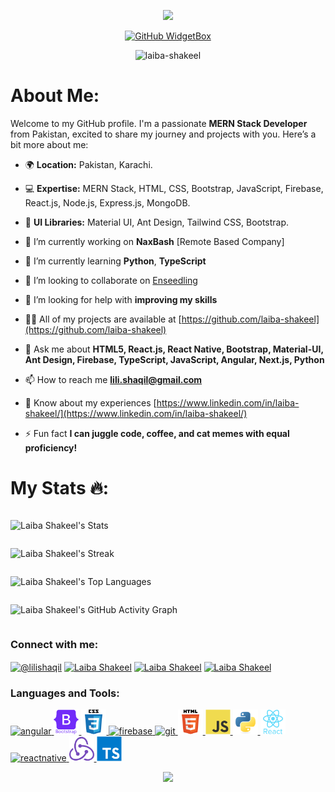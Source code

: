 <div align="center">

![](https://capsule-render.vercel.app/api?type=waving&height=200&color=gradient&text=Hi%20👋,%20I'm%20Laiba%20Shakeel&textBg=false&animation=scaleIn&fontSize=50&section=header&fontAlignY=40)

</div>

<div align="center">

[![GitHub WidgetBox](https://github-widgetbox.vercel.app/api/profile?username=laiba-shakeel&data=followers,repositories,stars,commits&theme=light&hide_border=true)](https://github.com/laiba-shakeel/laiba-shakeel-widgetbox)

<img src="https://komarev.com/ghpvc/?username=laiba-shakeel&label=Profile%20views&color=0e75b6&style=flat" alt="laiba-shakeel" />

</div>

# About Me:

Welcome to my GitHub profile. I'm a passionate **MERN Stack Developer** from Pakistan, excited to share my journey and projects with you. Here’s a bit more about me:

- 🌍 **Location:** Pakistan, Karachi.
- 💻 **Expertise:** MERN Stack, HTML, CSS, Bootstrap, JavaScript, Firebase, React.js, Node.js, Express.js, MongoDB.
- 🎨 **UI Libraries:** Material UI, Ant Design, Tailwind CSS, Bootstrap.

- 🔭 I’m currently working on **NaxBash** [Remote Based Company]

- 🌱 I’m currently learning **Python**, **TypeScript**

- 👯 I’m looking to collaborate on [Enseedling](https://enseedling.com/)

- 🤝 I’m looking for help with **improving my skills**

- 👨‍💻 All of my projects are available at [https://github.com/laiba-shakeel](https://github.com/laiba-shakeel)

- 💬 Ask me about **HTML5, React.js, React Native, Bootstrap, Material-UI, Ant Design, Firebase, TypeScript, JavaScript, Angular, Next.js, Python**

- 📫 How to reach me **lili.shaqil@gmail.com**

- 📄 Know about my experiences [https://www.linkedin.com/in/laiba-shakeel/](https://www.linkedin.com/in/laiba-shakeel/)

- ⚡ Fun fact **I can juggle code, coffee, and cat memes with equal proficiency!**

# My Stats 🔥:

<div style="display: flex; justify-content: center; align-items: start; flex-direction: column;">

  <div>

  ![Laiba Shakeel's Stats](https://github-readme-stats.vercel.app/api?username=laiba-shakeel&theme=tokyonight&show_icons=true&hide_border=true&count_private=true)

  </div>

  <div>

  ![Laiba Shakeel's Streak](https://github-readme-streak-stats.herokuapp.com/?user=laiba-shakeel&theme=tokyonight&hide_border=true)
  
  </div>

  <div>

  ![Laiba Shakeel's Top Languages](https://github-readme-stats.vercel.app/api/top-langs/?username=laiba-shakeel&theme=tokyonight&show_icons=true&hide_border=true&layout=compact)

  </div>

  <div>

  ![Laiba Shakeel's GitHub Activity Graph](https://github-readme-activity-graph.vercel.app/graph?username=laiba-shakeel&bg_color=000000&color=00ffee&line=ffffff&point=0008ff&area=true&hide_border=true)

  </div>

</div>

<h3 align="left">Connect with me:</h3>
<p align="left">
<a href="https://twitter.com/@lilishaqil" target="blank"><img align="center" src="https://raw.githubusercontent.com/rahuldkjain/github-profile-readme-generator/master/src/images/icons/Social/twitter.svg" alt="@lilishaqil" height="30" width="40" /></a>
<a href="https://www.linkedin.com/in/laiba-shakeel/" target="blank"><img align="center" src="https://raw.githubusercontent.com/rahuldkjain/github-profile-readme-generator/master/src/images/icons/Social/linked-in-alt.svg" alt="Laiba Shakeel" height="30" width="40" /></a>
<a href="https://www.facebook.com/bai.funjai/" target="blank"><img align="center" src="https://raw.githubusercontent.com/rahuldkjain/github-profile-readme-generator/master/src/images/icons/Social/facebook.svg" alt="Laiba Shakeel" height="30" width="40" /></a>
<a href="https://www.instagram.com/laiba_shakeel10/" target="blank"><img align="center" src="https://raw.githubusercontent.com/rahuldkjain/github-profile-readme-generator/master/src/images/icons/Social/instagram.svg" alt="Laiba Shakeel" height="30" width="40" /></a>
</p>
<h3 align="left">Languages and Tools:</h3>
<p align="left">
  <a href="https://angular.io" target="_blank" rel="noreferrer">
    <img src="https://angular.io/assets/images/logos/angular/angular.svg" alt="angular" width="40" height="40"/>
  </a>
  <a href="https://getbootstrap.com" target="_blank" rel="noreferrer">
    <img src="https://raw.githubusercontent.com/devicons/devicon/master/icons/bootstrap/bootstrap-plain-wordmark.svg" alt="bootstrap" width="40" 
     height="40"/>
  </a>
  <a href="https://www.w3schools.com/css/" target="_blank" rel="noreferrer">
    <img src="https://raw.githubusercontent.com/devicons/devicon/master/icons/css3/css3-original-wordmark.svg" alt="css3" width="40" height="40"/>
  </a>
  <a href="https://firebase.google.com/" target="_blank" rel="noreferrer">
    <img src="https://www.vectorlogo.zone/logos/firebase/firebase-icon.svg" alt="firebase" width="40" height="40"/>
  </a>
  <a href="https://git-scm.com/" target="_blank" rel="noreferrer">
    <img src="https://www.vectorlogo.zone/logos/git-scm/git-scm-icon.svg" alt="git" width="40" height="40"/>
  </a>
  <a href="https://www.w3.org/html/" target="_blank" rel="noreferrer">
    <img src="https://raw.githubusercontent.com/devicons/devicon/master/icons/html5/html5-original-wordmark.svg" alt="html5" width="40" height="40"/>
  </a>
  <a href="https://developer.mozilla.org/en-US/docs/Web/JavaScript" target="_blank" rel="noreferrer">
    <img src="https://raw.githubusercontent.com/devicons/devicon/master/icons/javascript/javascript-original.svg" alt="javascript" width="40" height="40"/>
  </a>
  <a href="https://www.python.org" target="_blank" rel="noreferrer">
    <img src="https://raw.githubusercontent.com/devicons/devicon/master/icons/python/python-original.svg" alt="python" width="40" height="40"/>
  </a>
  <a href="https://reactjs.org/" target="_blank" rel="noreferrer">
    <img src="https://raw.githubusercontent.com/devicons/devicon/master/icons/react/react-original-wordmark.svg" alt="react" width="40" height="40"/>
  </a>
  <a href="https://reactnative.dev/" target="_blank" rel="noreferrer">
    <img src="https://reactnative.dev/img/header_logo.svg" alt="reactnative" width="40" height="40"/>
  </a>
  <a href="https://redux.js.org" target="_blank" rel="noreferrer">
    <img src="https://raw.githubusercontent.com/devicons/devicon/master/icons/redux/redux-original.svg" alt="redux" width="40" height="40"/>
  </a>
  <a href="https://www.typescriptlang.org/" target="_blank" rel="noreferrer">
    <img src="https://raw.githubusercontent.com/devicons/devicon/master/icons/typescript/typescript-original.svg" alt="typescript" width="40" height="40"/>
  </a>
</p>

<div align="center">

![](https://capsule-render.vercel.app/api?type=waving&height=200&color=gradient&text=Thanks%20for%20reading%20the%20readme.&textBg=false&animation=scaleIn&fontSize=30&section=footer&fontAlignY=70)

</div>

